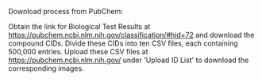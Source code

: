 Download process from PubChem:

Obtain the link for Biological Test Results at https://pubchem.ncbi.nlm.nih.gov/classification/#hid=72 and download the compound CIDs.
Divide these CIDs into ten CSV files, each containing 500,000 entries.
Upload these CSV files at https://pubchem.ncbi.nlm.nih.gov/ under 'Upload ID List' to download the corresponding images.
